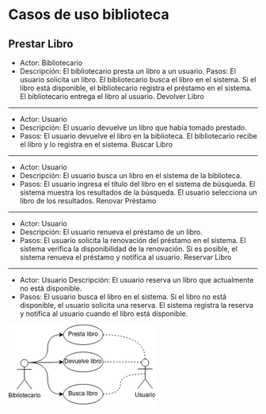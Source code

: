# Casos de uso biblioteca
## Prestar Libro

- Actor: Bibliotecario
- Descripción: El bibliotecario presta un libro a un usuario.
Pasos:
El usuario solicita un libro.
El bibliotecario busca el libro en el sistema.
Si el libro está disponible, el bibliotecario registra el préstamo en el sistema.
El bibliotecario entrega el libro al usuario.
Devolver Libro
----------------
- Actor: Usuario
- Descripción: El usuario devuelve un libro que había tomado prestado.
- Pasos:
El usuario devuelve el libro en la biblioteca.
El bibliotecario recibe el libro y lo registra en el sistema.
Buscar Libro
------------
- Actor: Usuario
- Descripción: El usuario busca un libro en el sistema de la biblioteca.
- Pasos:
El usuario ingresa el título del libro en el sistema de búsqueda.
El sistema muestra los resultados de la búsqueda.
El usuario selecciona un libro de los resultados.
Renovar Préstamo
---------------
- Actor: Usuario
- Descripción: El usuario renueva el préstamo de un libro.
- Pasos:
El usuario solicita la renovación del préstamo en el sistema.
El sistema verifica la disponibilidad de la renovación.
Si es posible, el sistema renueva el préstamo y notifica al usuario.
Reservar Libro
----------------
- Actor: Usuario
Descripción: El usuario reserva un libro que actualmente no está disponible.
- Pasos:
El usuario busca el libro en el sistema.
Si el libro no está disponible, el usuario solicita una reserva.
El sistema registra la reserva y notifica al usuario cuando el libro está disponible.

![diagrama](casos_de_uso/bibloteca.drawio.png)
